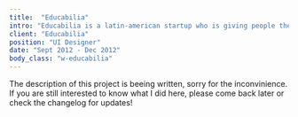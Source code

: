 ```yaml
---
title:  "Educabilia"
intro: "Educabilia is a latin-american startup who is giving people the power to teach what they know, and learn new exciting things everyday. E-learning on steroids."
client: "Educabilia"
position: "UI Designer"
date: "Sept 2012 - Dec 2012"
body_class: "w-educabilia"
---
```

<div class="content-in-progress">The description of this project is beeing written, sorry for the inconvinience. If you are still interested to know what I did here, please come back later or check the changelog for updates!</div>
